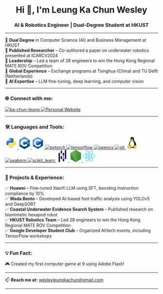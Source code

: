 <h1 align="center">Hi 👋, I'm Leung Ka Chun Wesley</h1>
<h3 align="center">AI & Robotics Engineer | Dual-Degree Student at HKUST</h3>

---

🔹 **Dual Degree** in Computer Science (AI) and Business Management at HKUST  
🔹 **Published Researcher** – Co-authored a paper on underwater robotics presented at ICARCV2024  
🔹 **Leadership** – Led a team of 28 engineers to win the Hong Kong Regional MATE ROV Competition  
🔹 **Global Experience** – Exchange programs at Tsinghua (China) and TU Delft (Netherlands)  
🔹 **AI Expertise** – LLM fine-tuning, deep learning, and computer vision  

---

<h3 align="left">🌐 Connect with me:</h3>
<p align="left">
<a href="https://linkedin.com/in/ka-chun-leung" target="_blank">
<img align="center" src="https://raw.githubusercontent.com/rahuldkjain/github-profile-readme-generator/master/src/images/icons/Social/linked-in-alt.svg" alt="ka-chun-leung" height="30" width="40" />
</a>
<a href="https://gymaholic-wes.github.io/personal_website/" target="_blank">
<img align="center" src="https://img.shields.io/badge/Website-4285F4?style=for-the-badge&logo=google-chrome&logoColor=white" alt="Personal Website" />
</a>
</p>

---

<h3 align="left">🛠️ Languages and Tools:</h3>
<p align="left">
<a href="https://www.python.org" target="_blank" rel="noreferrer">
<img src="https://raw.githubusercontent.com/devicons/devicon/master/icons/python/python-original.svg" alt="python" width="40" height="40"/>
</a>
<a href="https://www.w3schools.com/cpp/" target="_blank" rel="noreferrer">
<img src="https://raw.githubusercontent.com/devicons/devicon/master/icons/cplusplus/cplusplus-original.svg" alt="cplusplus" width="40" height="40"/>
</a>
<a href="https://www.cprogramming.com/" target="_blank" rel="noreferrer">
<img src="https://raw.githubusercontent.com/devicons/devicon/master/icons/c/c-original.svg" alt="c" width="40" height="40"/>
</a>
<a href="https://pytorch.org/" target="_blank" rel="noreferrer">
<img src="https://www.vectorlogo.zone/logos/pytorch/pytorch-icon.svg" alt="pytorch" width="40" height="40"/>
</a>
<a href="https://www.tensorflow.org" target="_blank" rel="noreferrer">
<img src="https://www.vectorlogo.zone/logos/tensorflow/tensorflow-icon.svg" alt="tensorflow" width="40" height="40"/>
</a>
<a href="https://opencv.org/" target="_blank" rel="noreferrer">
<img src="https://www.vectorlogo.zone/logos/opencv/opencv-icon.svg" alt="opencv" width="40" height="40"/>
</a>
<a href="https://git-scm.com/" target="_blank" rel="noreferrer">
<img src="https://www.vectorlogo.zone/logos/git-scm/git-scm-icon.svg" alt="git" width="40" height="40"/>
</a>
<a href="https://www.linux.org/" target="_blank" rel="noreferrer">
<img src="https://raw.githubusercontent.com/devicons/devicon/master/icons/linux/linux-original.svg" alt="linux" width="40" height="40"/>
</a>
<a href="https://seaborn.pydata.org/" target="_blank" rel="noreferrer">
<img src="https://seaborn.pydata.org/_images/logo-mark-lightbg.svg" alt="seaborn" width="40" height="40"/>
</a>
<a href="https://scikit-learn.org/" target="_blank" rel="noreferrer">
<img src="https://upload.wikimedia.org/wikipedia/commons/0/05/Scikit_learn_logo_small.svg" alt="scikit_learn" width="40" height="40"/>
</a>
<a href="https://pandas.pydata.org/" target="_blank" rel="noreferrer">
<img src="https://raw.githubusercontent.com/devicons/devicon/2ae2a900d2f041da66e950e4d48052658d850630/icons/pandas/pandas-original.svg" alt="pandas" width="40" height="40"/>
</a>
<a href="https://nodejs.org/" target="_blank" rel="noreferrer">
<img src="https://raw.githubusercontent.com/devicons/devicon/master/icons/nodejs/nodejs-original.svg" alt="nodejs" width="40" height="40"/>
</a>
<a href="https://reactjs.org/" target="_blank" rel="noreferrer">
<img src="https://raw.githubusercontent.com/devicons/devicon/master/icons/react/react-original.svg" alt="react" width="40" height="40"/>
</a>
</p>

---

<h3 align="left">🚀 Projects & Experience:</h3>

✅ **Huawei** – Fine-tuned XiaoYi LLM using SFT, boosting instruction compliance by 10%  
✅ **Wada Bento** – Developed AI-based foot traffic analysis using YOLOv5 and DeepSORT  
✅ **Coastal Underwater Evidence Search System** – Published research on biomimetic hexapod robot  
✅ **HKUST Robotics Team** – Led 28 engineers to win the Hong Kong Regional MATE ROV Competition  
✅ **Google Developer Student Club** – Organized AI/tech events, including TensorFlow workshops  

---

<h3 align="left">💡 Fun Fact:</h3>
🎮 Created my first computer game at 9 using Adobe Flash!  

---

📫 **Reach me at:** [wesleyleungkachun@gmail.com](mailto:wesleyleungkachun@gmail.com)  

---
